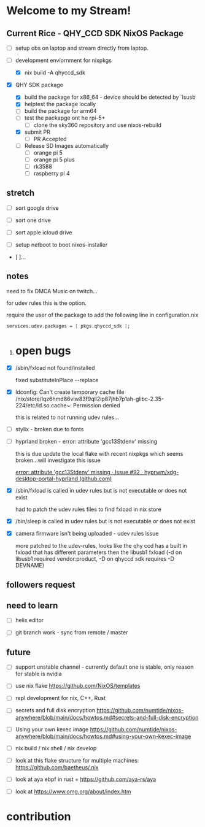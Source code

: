 # Welcome to my Stream!

## Current Rice - QHY_CCD SDK NixOS Package

- [ ] setup obs on laptop and stream directly from laptop. 

- [ ] development enviornment for nixpkgs
  
  - [x] nix build -A qhyccd_sdk

- [x] QHY SDK package
  
  - [x] build the package for x86_64 - device should be detected by `lsusb
  - [x] helptest the package locally
  - [ ] build the package for arm64
  - [ ] test the packapge ont he rpi-5+
    - [ ] clone the sky360 repository and use nixos-rebuild
  - [x] submit PR
    - [ ] PR Accepted
  - [ ] Release SD Images automatically
    - [ ] orange pi 5
    - [ ] orange pi 5 plus
    - [ ] rk3588
    - [ ] raspberry pi 4 

## stretch

- [ ] sort google drive

- [ ] sort one drive

- [ ] sort apple icloud drive

- [ ] setup netboot to boot nixos-installer 

- [ ]...

## notes

need to fix DMCA Music on twitch...

for udev rules this is the option. 

require the user of the package to add the following line in configuration.nix

```nix
services.udev.packages = [ pkgs.qhyccd_sdk ];
```

1. # open bugs
- [x] /sbin/fxload not found/installed 
  
  fixed substituteInPlace --replace

- [x] ldconfig: Can't create temporary cache file /nix/store/lqz6hmd86viw83f9qll2ip87jhb7p1ah-glibc-2.35-224/etc/ld.so.cache~: Permission denied
  
  this is related to not running udev rules... 

- [ ] stylix - broken due to fonts

- [ ] hyprland broken - error: attribute 'gcc13Stdenv' missing
  
  this is due update the local flake with recent nixpkgs which seems broken...will investigate this issue
  
  [error: attribute 'gcc13Stdenv' missing · Issue #92 · hyprwm/xdg-desktop-portal-hyprland (github.com)](https://github.com/hyprwm/xdg-desktop-portal-hyprland/issues/92)

- [x] /sbin/fxload is called in udev rules but is not executable or does not exist
  
  had to patch the udev rules files to find fxload in nix store

- [x] /bin/sleep is called in udev rules but is not executable or does not exist

- [x] camera firmware isn't being uploaded - udev rules issue
  
  more patched to the udev-rules, looks like the qhy ccd has a built in fxload that has different parameters then the libusb1 fxload (-d on libusb1 required vendor:product, -D on qhyccd sdk requires -D DEVNAME)

## followers request

## need to learn

- [ ] helix editor

- [ ] git branch work - sync from remote / master

## future

- [ ] support unstable channel - currently default one is stable, only reason for stable is nvidia

- [ ] use nix flake https://github.com/NixOS/templates

- [ ] repl development for nix, C++, Rust

- [ ] secrets and full disk encryption
    https://github.com/numtide/nixos-anywhere/blob/main/docs/howtos.md#secrets-and-full-disk-encryption

- [ ] Using your own kexec image
    https://github.com/numtide/nixos-anywhere/blob/main/docs/howtos.md#using-your-own-kexec-image

- [ ] nix build / nix shell / nix develop

- [ ] look at this flake structure for multiple machines: https://github.com/baetheus/.nix

- [ ] look at aya ebpf in rust = https://github.com/aya-rs/aya

- [ ] look at https://www.omg.org/about/index.htm

# contribution